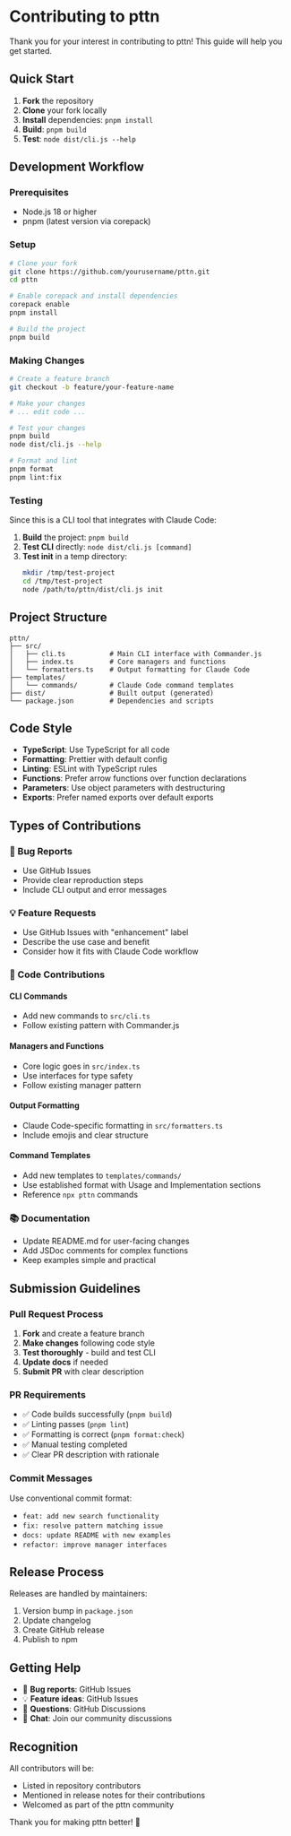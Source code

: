 # Contributing to pttn

Thank you for your interest in contributing to pttn! This guide will help you get started.

## Quick Start

1. **Fork** the repository
2. **Clone** your fork locally
3. **Install** dependencies: `pnpm install`
4. **Build**: `pnpm build`
5. **Test**: `node dist/cli.js --help`

## Development Workflow

### Prerequisites

- Node.js 18 or higher
- pnpm (latest version via corepack)

### Setup

```bash
# Clone your fork
git clone https://github.com/yourusername/pttn.git
cd pttn

# Enable corepack and install dependencies
corepack enable
pnpm install

# Build the project
pnpm build
```

### Making Changes

```bash
# Create a feature branch
git checkout -b feature/your-feature-name

# Make your changes
# ... edit code ...

# Test your changes
pnpm build
node dist/cli.js --help

# Format and lint
pnpm format
pnpm lint:fix
```

### Testing

Since this is a CLI tool that integrates with Claude Code:

1. **Build** the project: `pnpm build`
2. **Test CLI** directly: `node dist/cli.js [command]`
3. **Test init** in a temp directory:
   ```bash
   mkdir /tmp/test-project
   cd /tmp/test-project
   node /path/to/pttn/dist/cli.js init
   ```

## Project Structure

```
pttn/
├── src/
│   ├── cli.ts           # Main CLI interface with Commander.js
│   ├── index.ts         # Core managers and functions
│   └── formatters.ts    # Output formatting for Claude Code
├── templates/
│   └── commands/        # Claude Code command templates
├── dist/                # Built output (generated)
└── package.json         # Dependencies and scripts
```

## Code Style

- **TypeScript**: Use TypeScript for all code
- **Formatting**: Prettier with default config
- **Linting**: ESLint with TypeScript rules
- **Functions**: Prefer arrow functions over function declarations
- **Parameters**: Use object parameters with destructuring
- **Exports**: Prefer named exports over default exports

## Types of Contributions

### 🐛 Bug Reports

- Use GitHub Issues
- Provide clear reproduction steps
- Include CLI output and error messages

### 💡 Feature Requests

- Use GitHub Issues with "enhancement" label
- Describe the use case and benefit
- Consider how it fits with Claude Code workflow

### 🔧 Code Contributions

#### CLI Commands

- Add new commands to `src/cli.ts`
- Follow existing pattern with Commander.js

#### Managers and Functions

- Core logic goes in `src/index.ts`
- Use interfaces for type safety
- Follow existing manager pattern

#### Output Formatting

- Claude Code-specific formatting in `src/formatters.ts`
- Include emojis and clear structure

#### Command Templates

- Add new templates to `templates/commands/`
- Use established format with Usage and Implementation sections
- Reference `npx pttn` commands

### 📚 Documentation

- Update README.md for user-facing changes
- Add JSDoc comments for complex functions
- Keep examples simple and practical

## Submission Guidelines

### Pull Request Process

1. **Fork** and create a feature branch
2. **Make changes** following code style
3. **Test thoroughly** - build and test CLI
4. **Update docs** if needed
5. **Submit PR** with clear description

### PR Requirements

- ✅ Code builds successfully (`pnpm build`)
- ✅ Linting passes (`pnpm lint`)
- ✅ Formatting is correct (`pnpm format:check`)
- ✅ Manual testing completed
- ✅ Clear PR description with rationale

### Commit Messages

Use conventional commit format:

- `feat: add new search functionality`
- `fix: resolve pattern matching issue`
- `docs: update README with new examples`
- `refactor: improve manager interfaces`

## Release Process

Releases are handled by maintainers:

1. Version bump in `package.json`
2. Update changelog
3. Create GitHub release
4. Publish to npm

## Getting Help

- 🐛 **Bug reports**: GitHub Issues
- 💡 **Feature ideas**: GitHub Issues
- 🤔 **Questions**: GitHub Discussions
- 💬 **Chat**: Join our community discussions

## Recognition

All contributors will be:

- Listed in repository contributors
- Mentioned in release notes for their contributions
- Welcomed as part of the pttn community

Thank you for making pttn better! 🚀

